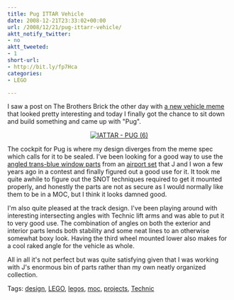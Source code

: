 ```yaml
---
title: Pug ITTAR Vehicle
date: 2008-12-21T23:33:02+00:00
url: /2008/12/21/pug-ittarr-vehicle/
aktt_notify_twitter:
- no
aktt_tweeted:
- 1
short-url:
- http://bit.ly/fp7Hca
categories:
- LEGO

---
```

<div class='microid-mailto+http:sha1:5022cfe116f870d4ad845891de035f08ea0f5373'>

I saw a post on The Brothers Brick the other day with <a href="http://www.brothers-brick.com/2008/12/14/racing-on-treads/">a new vehicle meme</a> that looked pretty interesting and today I finally got the chance to sit down and build something and came up with "Pug".
<p style="text-align: center; ">
<a href="http://www.flickr.com/photos/52426882@N00/3126371074/" title="IATTAR - PUG (6)" rel="" class=""><img alt="IATTAR - PUG (6)" src="http://static.flickr.com/3102/3126371074_29ce4402fc.jpg" class="alignnone" /></a>

The cockpit for Pug is where my design diverges from the meme spec which calls for it to be sealed. I've been looking for a good way to use the <a href="http://www.bricklink.com/catalogItem.asp?P=2468">angled trans-blue window parts</a> from an <a href="http://www.bricklink.com/catalogItem.asp?S=10159-1">airport set</a> that J and I won a few years ago in a contest and finally figured out a good use for it. It took me quite awhile to figure out the SNOT techniques required to get it mounted properly, and honestly the parts are not as secure as I would normally like them to be in a MOC, but I think it looks damned good.

I'm also quite pleased at the track design. I've been playing around with interesting intersecting angles with Technic lift arms and was able to put it to very good use. The combination of angles on both the exterior and interior parts lends both stability and some neat lines to an otherwise somewhat boxy look. Having the third wheel mounted lower also makes for a cool raked angle for the vehicle as whole.

All in all it's not perfect but was quite satisfying given that I was working with J's enormous bin of parts rather than my own neatly organized collection.

</div>

<div class="st-post-tags">
Tags: <a href="http://www.cavort.org/tag/design/" title="design" rel="tag">design</a>, <a href="http://www.cavort.org/tag/lego/" title="LEGO" rel="tag">LEGO</a>, <a href="http://www.cavort.org/tag/legos/" title="legos" rel="tag">legos</a>, <a href="http://www.cavort.org/tag/moc/" title="moc" rel="tag">moc</a>, <a href="http://www.cavort.org/tag/projects/" title="projects" rel="tag">projects</a>, <a href="http://www.cavort.org/tag/technic/" title="Technic" rel="tag">Technic</a><br />
</div>